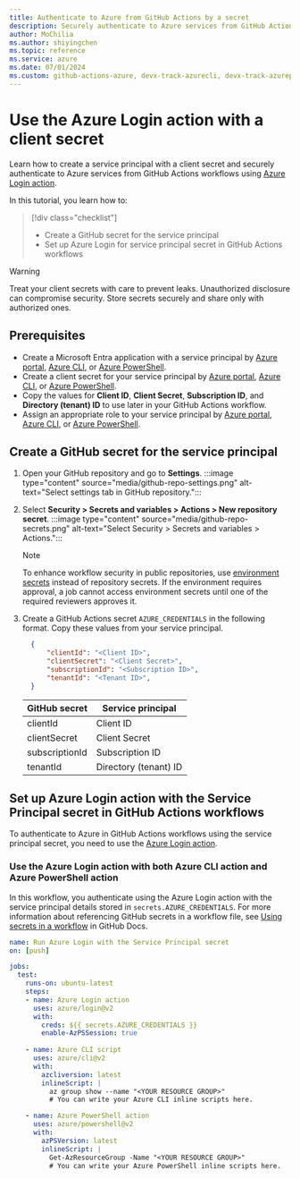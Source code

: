 ```yaml
--- 
title: Authenticate to Azure from GitHub Actions by a secret
description: Securely authenticate to Azure services from GitHub Actions workflows using Azure Login action with a client secret.
author: MoChilia 
ms.author: shiyingchen 
ms.topic: reference
ms.service: azure 
ms.date: 07/01/2024
ms.custom: github-actions-azure, devx-track-azurecli, devx-track-azurepowershell, linux-related-content
---
```


# Use the Azure Login action with a client secret

Learn how to create a service principal with a client secret and securely authenticate to Azure services from GitHub Actions workflows using [Azure Login action](https://github.com/marketplace/actions/azure-login). 

In this tutorial, you learn how to:

> [!div class="checklist"]
> * Create a GitHub secret for the service principal
> * Set up Azure Login for service principal secret in GitHub Actions workflows

> [!WARNING]
> Treat your client secrets with care to prevent leaks. Unauthorized disclosure can compromise security. Store secrets securely and share only with authorized ones.

## Prerequisites 

- Create a Microsoft Entra application with a service principal by [Azure portal](/entra/identity-platform/howto-create-service-principal-portal#register-an-application-with-microsoft-entra-id-and-create-a-service-principal), [Azure CLI](/cli/azure/azure-cli-sp-tutorial-1#create-a-service-principal), or [Azure PowerShell](/powershell/azure/create-azure-service-principal-azureps#create-a-service-principal).
- Create a client secret for your service principal by [Azure portal](/entra/identity-platform/howto-create-service-principal-portal#option-3-create-a-new-client-secret), [Azure CLI](/cli/azure/azure-cli-sp-tutorial-2?branch=main#create-a-service-principal-containing-a-password), or [Azure PowerShell](/powershell/azure/create-azure-service-principal-azureps?#password-based-authentication).
- Copy the values for **Client ID**, **Client Secret**, **Subscription ID**, and **Directory (tenant) ID** to use later in your GitHub Actions workflow.
- Assign an appropriate role to your service principal by [Azure portal](/entra/identity-platform/howto-create-service-principal-portal#assign-a-role-to-the-application), [Azure CLI](/cli/azure/azure-cli-sp-tutorial-5#create-or-remove-a-role-assignment), or [Azure PowerShell](/powershell/azure/create-azure-service-principal-azureps#manage-service-principal-roles).

## Create a GitHub secret for the service principal

1. Open your GitHub repository and go to **Settings**.
    :::image type="content" source="media/github-repo-settings.png" alt-text="Select settings tab in GitHub repository.":::

1. Select **Security > Secrets and variables > Actions > New repository secret**.
    :::image type="content" source="media/github-repo-secrets.png" alt-text="Select Security > Secrets and variables > Actions.":::

    > [!NOTE]
    > To enhance workflow security in public repositories, use [environment secrets](https://docs.github.com/en/actions/deployment/targeting-different-environments/using-environments-for-deployment#environment-secrets) instead of repository secrets. If the environment requires approval, a job cannot access environment secrets until one of the required reviewers approves it.

1. Create a GitHub Actions secret `AZURE_CREDENTIALS` in the following format. Copy these values from your service principal.

    ```json
      {
          "clientId": "<Client ID>",
          "clientSecret": "<Client Secret>",
          "subscriptionId": "<Subscription ID>",
          "tenantId": "<Tenant ID>",
      }
    ```

    |GitHub secret  |Service principal  |
    |---------|---------|
    |clientId |    Client ID    |
    |clientSecret    |    Client Secret   |
    |subscriptionId    |    Subscription ID     |
    |tenantId   |    Directory (tenant) ID  |

## Set up Azure Login action with the Service Principal secret in GitHub Actions workflows

To authenticate to Azure in GitHub Actions workflows using the service principal secret, you need to use the [Azure Login action](https://github.com/Azure/login).

### Use the Azure Login action with both Azure CLI action and Azure PowerShell action

In this workflow, you authenticate using the Azure Login action with the service principal details stored in `secrets.AZURE_CREDENTIALS`. For more information about referencing GitHub secrets in a workflow file, see [Using secrets in a workflow](https://docs.github.com/actions/security-guides/using-secrets-in-github-actions#using-secrets-in-a-workflow) in GitHub Docs.

```yaml
name: Run Azure Login with the Service Principal secret
on: [push]

jobs:
  test:
    runs-on: ubuntu-latest
    steps:
    - name: Azure Login action
      uses: azure/login@v2
      with:
        creds: ${{ secrets.AZURE_CREDENTIALS }}
        enable-AzPSSession: true
    
    - name: Azure CLI script
      uses: azure/cli@v2
      with:
        azcliversion: latest
        inlineScript: |
          az group show --name "<YOUR RESOURCE GROUP>"
          # You can write your Azure CLI inline scripts here.

    - name: Azure PowerShell action
      uses: azure/powershell@v2
      with:
        azPSVersion: latest
        inlineScript: |
          Get-AzResourceGroup -Name "<YOUR RESOURCE GROUP>"
          # You can write your Azure PowerShell inline scripts here.
```